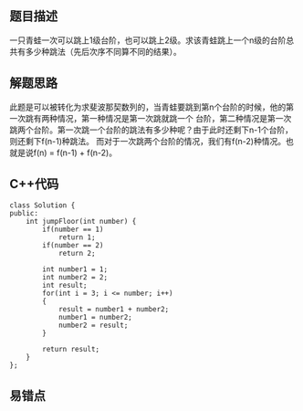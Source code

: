 ## 题目描述

一只青蛙一次可以跳上1级台阶，也可以跳上2级。求该青蛙跳上一个n级的台阶总共有多少种跳法（先后次序不同算不同的结果）。

## 解题思路
此题是可以被转化为求斐波那契数列的，当青蛙要跳到第n个台阶的时候，他的第一次跳有两种情况，第一种情况是第一次跳就跳一个
台阶，第二种情况是第一次跳两个台阶。第一次跳一个台阶的跳法有多少种呢？由于此时还剩下n-1个台阶，则还剩下f(n-1)种跳法。
而对于一次跳两个台阶的情况，我们有f(n-2)种情况。也就是说f(n) = f(n-1) + f(n-2)。

## C++代码
```
class Solution {
public:
    int jumpFloor(int number) {
        if(number == 1)
            return 1;
        if(number == 2)
            return 2;
        
        int number1 = 1;
        int number2 = 2;
        int result;
        for(int i = 3; i <= number; i++)
        {
            result = number1 + number2;
            number1 = number2;
            number2 = result;
        }

        return result;
    }
};
```

## 易错点
